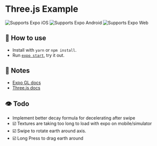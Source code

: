 # Three.js Example

<p>
  <!-- iOS -->
  <img alt="Supports Expo iOS" longdesc="Supports Expo iOS" src="https://img.shields.io/badge/iOS-4630EB.svg?style=flat-square&logo=APPLE&labelColor=999999&logoColor=fff" />
  <!-- Android -->
  <img alt="Supports Expo Android" longdesc="Supports Expo Android" src="https://img.shields.io/badge/Android-4630EB.svg?style=flat-square&logo=ANDROID&labelColor=A4C639&logoColor=fff" />
  <!-- Web -->
  <img alt="Supports Expo Web" longdesc="Supports Expo Web" src="https://img.shields.io/badge/web-4630EB.svg?style=flat-square&logo=GOOGLE-CHROME&labelColor=4285F4&logoColor=fff" />
</p>

## 🚀 How to use

- Install with `yarn` or `npm install`.
- Run [`expo start`](https://docs.expo.io/versions/latest/workflow/expo-cli/), try it out.

## 📝 Notes

- [Expo GL docs](https://docs.expo.io/versions/latest/sdk/gl-view/)
- [Three.js docs](https://threejs.org/docs/index.html#manual/en/introduction/Creating-a-scene)


## 👁 Todo

- Implement better decay formula for decelerating after swipe
- ☑️ Textures are taking too long to load with expo on mobile/simulator
- ☑️ Swipe to rotate earth around axis.
- ☑️ Long Press to drag earth around
